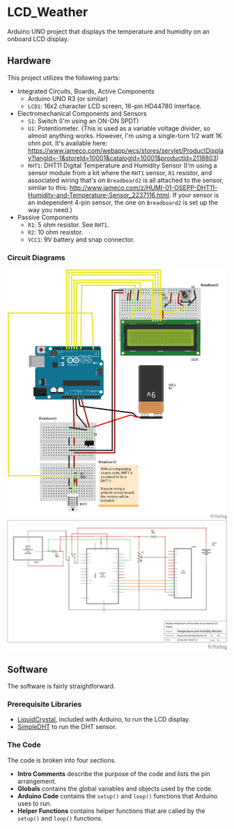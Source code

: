 # LCD_Weather
Arduino UNO project that displays the temperature and humidity on an onboard LCD display.

## Hardware
This project utilizes the following parts:
* Integrated Circuits, Boards, Active Components
  * Arduino UNO R3 (or similar)
  * `LCD1`: 16x2 character LCD screen, 16-pin HD44780 interface.
* Electromechanical Components and Sensors
  * `S1`: Switch (I'm using an ON-ON SPDT)
  * `U1`: Potentiometer. (This is used as a variable voltage divider, so almost anything works. However, I'm using a single-turn 1/2 watt 1K ohm pot. It's available here: https://www.jameco.com/webapp/wcs/stores/servlet/ProductDisplay?langId=-1&storeId=10001&catalogId=10001&productId=2118803)
  * `RHT1`: DHT11 Digital Temperature and Humidity Sensor (I'm using a sensor module from a kit where the `RHT1` sensor, `R1` resistor, and associated wiring that's on `Breadboard2` is all attached to the sensor, similar to this: http://www.jameco.com/z/HUMI-01-OSEPP-DHT11-Humidity-and-Temperature-Sensor_2237116.html. If your sensor is an independent 4-pin sensor, the one on `Breadboard2` is set up the way you need.)
* Passive Components
  * `R1`: 5 ohm resistor. See `RHT1`.
  * `R2`: 10 ohm resistor.
  * `VCC1`: 9V battery and snap connector.
  
### Circuit Diagrams
![Breadboard view](https://github.com/griderd/LCD_Weather/blob/master/Temp%20and%20Humidity%20Monitor_bb.png)
![Schematic diagram](https://github.com/griderd/LCD_Weather/blob/master/Temp%20and%20Humidity%20Monitor_schem.png)
  
## Software
The software is fairly straightforward.

### Prerequisite Libraries
* [LiquidCrystal](https://www.arduino.cc/en/Reference/LiquidCrystal), included with Arduino, to run the LCD display.
* [SimpleDHT](https://github.com/winlinvip/SimpleDHT) to run the DHT sensor.

### The Code
The code is broken into four sections.
* **Intro Comments** describe the purpose of the code and lists the pin arrangement.
* **Globals** contains the global variables and objects used by the code.
* **Arduino Code** contains the `setup()` and `loop()` functions that Arduino uses to run.
* **Helper Functions** contains helper functions that are called by the `setup()` and `loop()` functions.
